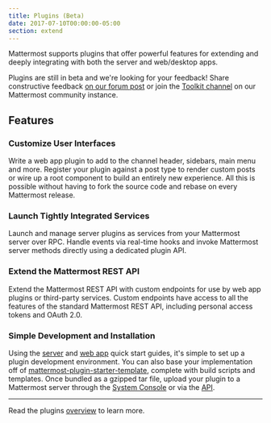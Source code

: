 ```yaml
---
title: Plugins (Beta)
date: 2017-07-10T00:00:00-05:00
section: extend
---
```


Mattermost supports plugins that offer powerful features for extending and deeply integrating with both the server and web/desktop apps.

Plugins are still in beta and we're looking for your feedback! Share constructive feedback [on our forum post](https://forum.mattermost.org/t/plugin-system-upgrade-in-mattermost-5-2/5498) or join the [Toolkit channel](https://community.mattermost.com/core/channels/developer-toolkit) on our Mattermost community instance.

## Features

### Customize User Interfaces
Write a web app plugin to add to the channel header, sidebars, main menu and more. Register your plugin against a post type to render custom posts or wire up a root component to build an entirely new experience. All this is possible without having to fork the source code and rebase on every Mattermost release.

### Launch Tightly Integrated Services
Launch and manage server plugins as services from your Mattermost server over RPC. Handle events via real-time hooks and invoke Mattermost server methods directly using a dedicated plugin API.

### Extend the Mattermost REST API
Extend the Mattermost REST API with custom endpoints for use by web app plugins or third-party services. Custom endpoints have access to all the features of the standard Mattermost REST API, including personal access tokens and OAuth 2.0.

### Simple Development and Installation
Using the [server](/extend/plugins/server/hello-world) and [web app](/extend/plugins/webapp/hello-world) quick start guides, it's simple to set up a plugin development environment. You can also base your implementation off of [mattermost-plugin-starter-template](https://github.com/mattermost/mattermost-plugin-starter-template), complete with build scripts and templates. Once bundled as a gzipped tar file, upload your plugin to a Mattermost server through the [System Console](https://about.mattermost.com/default-plugin-uploads) or via the [API](https://api.mattermost.com/#tag/plugins).

----
Read the plugins [overview](/extend/plugins/overview) to learn more.
